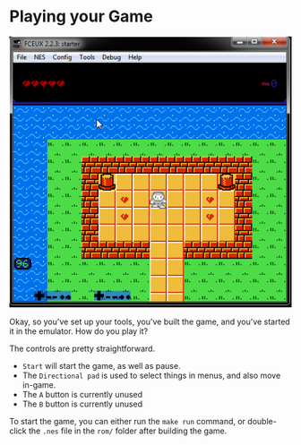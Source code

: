 # Playing your Game

![Play Time!](../images/playing_your_game.png)

Okay, so you've set up your tools, you've built the game, and you've started it in the emulator. How do you play it?

The controls are pretty straightforward. 
- `Start` will start the game, as well as pause.
- The `Directional pad` is used to select things in menus, and also move in-game.
- The `A` button is currently unused
- The `B` button is currently unused

To start the game, you can either run the `make run` command, or double-click the `.nes` file in the `rom/` folder
after building the game.